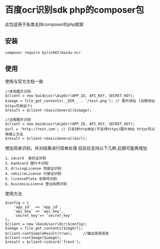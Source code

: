 # 百度ocr识别sdk php的composer包
此包适用于各类支持composer的php框架

## 安装
```
composer require kylin987/baidu-ocr
```

## 使用
使用与官方文档一致

```
//本地图片识别
$client = new baidu\ocr\AipOcr(APP_ID, API_KEY, SECRET_KEY);
$image = file_get_contents(__DIR__ . '/test.png'); // 图片地址 (远程地址https可用这个)
$result = $client->basicGeneral($image);
```

```
//远程图片识别
$client = new baidu\ocr\AipOcr(APP_ID, API_KEY, SECRET_KEY);
$url = 'http://test.com'; // 只支持http地址(不支持https)图片地址 https可以用楼上方法
$result = $client->basicGeneral($url);
```
增加简单识别，并对结果进行简单处理
目前仅支持以下几种,后期可能再增加
```
1、idcard  身份证识别
2、bankcard 银行卡识别
3、drivingLicense 驾驶证识别
4、vehicleLicense 行驶证识别
5、licensePlate 车牌号识别
6、businessLicense 营业执照识别
```
使用方法
```
$config = [
    'app_id'  => 'app_id',
    'api_key' => 'api_key',
    'secret_key'=> 'secret_key'
];
$client = new \baidu\ocr\Ocr($config);
$image = file_get_contents($imgUrl);
$client->setSimpleResult(true);     //输出简易信息
$client->setImage($image);
$result = $client->idcard('front');
```

